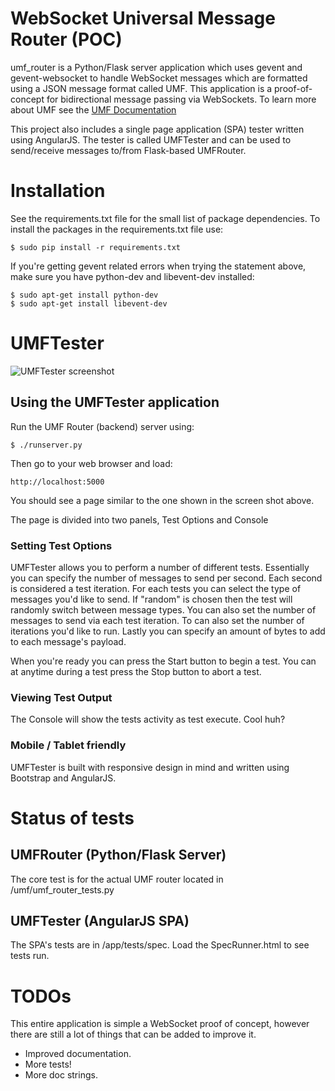 # WebSocket Universal Message Router (POC)
umf_router is a Python/Flask server application which uses gevent and gevent-websocket to handle WebSocket messages which are formatted using a JSON message format called UMF.
This application is a proof-of-concept for bidirectional message passing via WebSockets.  To learn more about UMF see the [UMF Documentation](https://bringit.atlassian.net/wiki/display/PB/Universal+Messaging+Format)

This project also includes a single page application (SPA) tester written using AngularJS. The tester is called UMFTester and can be used to send/receive messages to/from Flask-based UMFRouter.

# Installation
See the requirements.txt file for the small list of package dependencies. To install the packages in the requirements.txt file use:

    $ sudo pip install -r requirements.txt

If you're getting gevent related errors when trying the statement above, make sure you have python-dev and libevent-dev installed:

    $ sudo apt-get install python-dev
    $ sudo apt-get install libevent-dev

# UMFTester
![UMFTester screenshot](https://raw.github.com/cjus/umf_router/master/UMFTester.png "UMFTester screenshot")
## Using the UMFTester application
Run the UMF Router (backend) server using:

    $ ./runserver.py

Then go to your web browser and load:

    http://localhost:5000

You should see a page similar to the one shown in the screen shot above.

The page is divided into two panels, Test Options and Console

### Setting Test Options
UMFTester allows you to perform a number of different tests. Essentially you can specify the number of messages to send per second. Each second is considered a test iteration.
For each tests you can select the type of messages you'd like to send. If "random" is chosen then the test will randomly switch between message types.
You can also set the number of messages to send via each test iteration.
To can also set the number of iterations you'd like to run. Lastly you can specify an amount of bytes to add to each message's payload.

When you're ready you can press the Start button to begin a test. You can at anytime during a test press the Stop button to abort a test.

### Viewing Test Output
The Console will show the tests activity as test execute. Cool huh?

### Mobile / Tablet friendly
UMFTester is built with responsive design in mind and written using Bootstrap and AngularJS.

# Status of tests
## UMFRouter (Python/Flask Server)
The core test is for the actual UMF router located in /umf/umf_router_tests.py

## UMFTester (AngularJS SPA)
The SPA's tests are in /app/tests/spec.  Load the SpecRunner.html to see tests run.

# TODOs
This entire application is simple a WebSocket proof of concept, however there are still a lot of things that can be added to improve it.

* Improved documentation.
* More tests!
* More doc strings.

